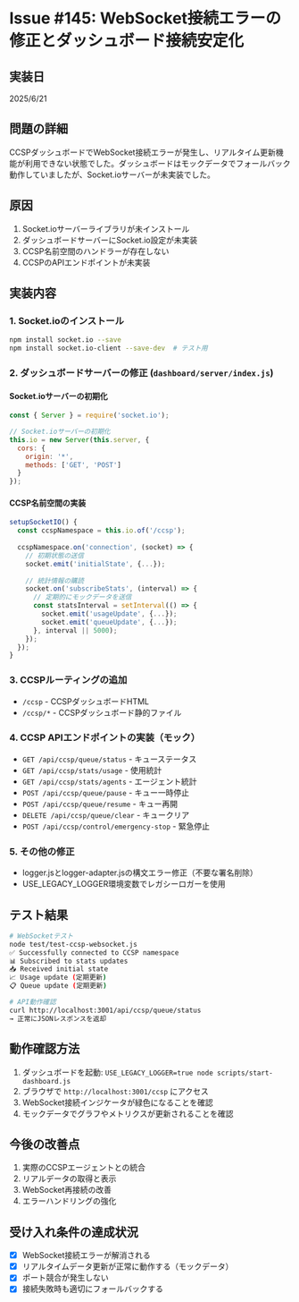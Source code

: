 # Issue #145: WebSocket接続エラーの修正とダッシュボード接続安定化

## 実装日
2025/6/21

## 問題の詳細
CCSPダッシュボードでWebSocket接続エラーが発生し、リアルタイム更新機能が利用できない状態でした。ダッシュボードはモックデータでフォールバック動作していましたが、Socket.ioサーバーが未実装でした。

## 原因
1. Socket.ioサーバーライブラリが未インストール
2. ダッシュボードサーバーにSocket.io設定が未実装
3. CCSP名前空間のハンドラーが存在しない
4. CCSPのAPIエンドポイントが未実装

## 実装内容

### 1. Socket.ioのインストール
```bash
npm install socket.io --save
npm install socket.io-client --save-dev  # テスト用
```

### 2. ダッシュボードサーバーの修正 (`dashboard/server/index.js`)

#### Socket.ioサーバーの初期化
```javascript
const { Server } = require('socket.io');

// Socket.ioサーバーの初期化
this.io = new Server(this.server, {
  cors: {
    origin: '*',
    methods: ['GET', 'POST']
  }
});
```

#### CCSP名前空間の実装
```javascript
setupSocketIO() {
  const ccspNamespace = this.io.of('/ccsp');
  
  ccspNamespace.on('connection', (socket) => {
    // 初期状態の送信
    socket.emit('initialState', {...});
    
    // 統計情報の購読
    socket.on('subscribeStats', (interval) => {
      // 定期的にモックデータを送信
      const statsInterval = setInterval(() => {
        socket.emit('usageUpdate', {...});
        socket.emit('queueUpdate', {...});
      }, interval || 5000);
    });
  });
}
```

### 3. CCSPルーティングの追加
- `/ccsp` - CCSPダッシュボードHTML
- `/ccsp/*` - CCSPダッシュボード静的ファイル

### 4. CCSP APIエンドポイントの実装（モック）
- `GET /api/ccsp/queue/status` - キューステータス
- `GET /api/ccsp/stats/usage` - 使用統計
- `GET /api/ccsp/stats/agents` - エージェント統計
- `POST /api/ccsp/queue/pause` - キュー一時停止
- `POST /api/ccsp/queue/resume` - キュー再開
- `DELETE /api/ccsp/queue/clear` - キュークリア
- `POST /api/ccsp/control/emergency-stop` - 緊急停止

### 5. その他の修正
- logger.jsとlogger-adapter.jsの構文エラー修正（不要な署名削除）
- USE_LEGACY_LOGGER環境変数でレガシーロガーを使用

## テスト結果
```bash
# WebSocketテスト
node test/test-ccsp-websocket.js
✅ Successfully connected to CCSP namespace
📊 Subscribed to stats updates
📥 Received initial state
📈 Usage update (定期更新)
📋 Queue update (定期更新)

# API動作確認
curl http://localhost:3001/api/ccsp/queue/status
→ 正常にJSONレスポンスを返却
```

## 動作確認方法
1. ダッシュボードを起動: `USE_LEGACY_LOGGER=true node scripts/start-dashboard.js`
2. ブラウザで `http://localhost:3001/ccsp` にアクセス
3. WebSocket接続インジケータが緑色になることを確認
4. モックデータでグラフやメトリクスが更新されることを確認

## 今後の改善点
1. 実際のCCSPエージェントとの統合
2. リアルデータの取得と表示
3. WebSocket再接続の改善
4. エラーハンドリングの強化

## 受け入れ条件の達成状況
- [x] WebSocket接続エラーが解消される
- [x] リアルタイムデータ更新が正常に動作する（モックデータ）
- [x] ポート競合が発生しない
- [x] 接続失敗時も適切にフォールバックする